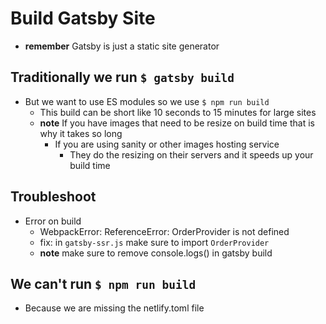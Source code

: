 # Build Gatsby Site
* **remember** Gatsby is just a static site generator

## Traditionally we run `$ gatsby build`
* But we want to use ES modules so we use `$ npm run build`
    - This build can be short like 10 seconds to 15 minutes for large sites
    - **note** If you have images that need to be resize on build time that is why it takes so long
        + If you are using sanity or other images hosting service
            * They do the resizing on their servers and it speeds up your build time

## Troubleshoot
* Error on build
    - WebpackError: ReferenceError: OrderProvider is not defined
    + fix: in `gatsby-ssr.js` make sure to import `OrderProvider`
    + **note** make sure to remove console.logs() in gatsby build

## We can't run `$ npm run build`
* Because we are missing the netlify.toml file 
